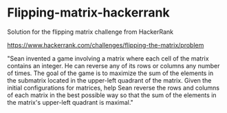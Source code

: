 # Flipping-matrix-hackerrank
Solution for the flipping matrix challenge from HackerRank

https://www.hackerrank.com/challenges/flipping-the-matrix/problem

"Sean invented a game involving a matrix where each cell of the matrix contains an integer. He
can reverse any of its rows or columns any number of times. The goal of the game is to maximize the sum
of the elements in the submatrix located in the upper-left quadrant of the matrix.
Given the initial configurations for matrices, help Sean reverse the rows and columns of each matrix in the
best possible way so that the sum of the elements in the matrix's upper-left quadrant is maximal."
